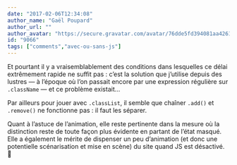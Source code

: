 ```yaml
---
date: "2017-02-06T12:34:08"
author_name: "Gaël Poupard"
author_url: ""
author_avatar: "https://secure.gravatar.com/avatar/76dde5fd394081aa4261802372fe2e33"
id: "9066"
tags: ["comments","avec-ou-sans-js"]
---
```

Et pourtant il y a vraisemblablement des conditions dans lesquelles ce délai extrêmement rapide ne suffit pas&nbsp;: c’est la solution que j’utilise depuis des lustres —&nbsp;à l’époque où l’on passait encore par une expression régulière sur `.className`&nbsp;— et ce problème existait…

Par ailleurs pour jouer avec `.classList`, il semble que chaîner `.add()` et `.remove()` ne fonctionne pas&nbsp;: il faut les séparer.

Quant à l’astuce de l’animation, elle reste pertinente dans la mesure où la distinction reste de toute façon plus évidente en partant de l’état masqué. Elle a également le mérite de dispenser un peu d’animation (et donc une potentielle scénarisation et mise en scène) du site quand JS est désactivé. 🙂